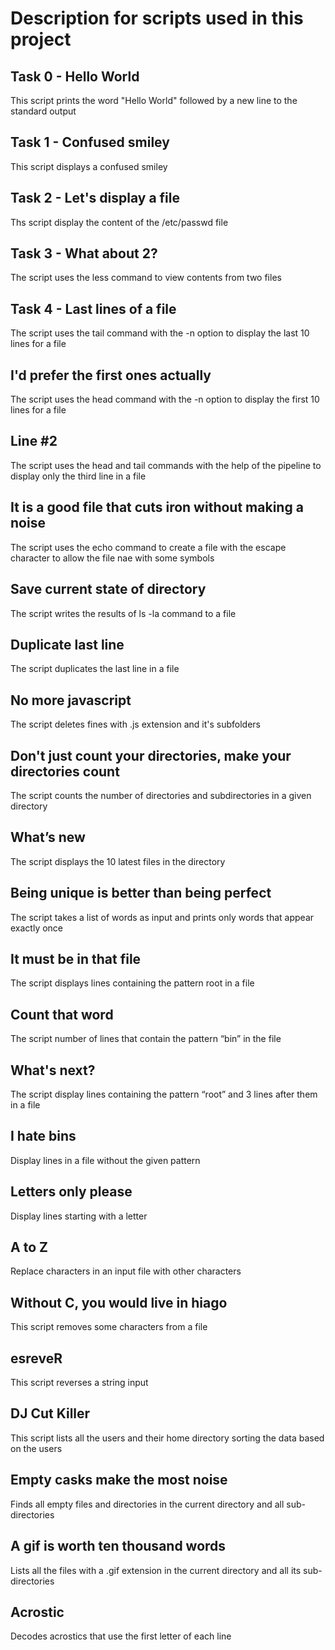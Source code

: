 # Description for scripts used in this project 

## Task 0 - Hello World
This script prints the word "Hello World" followed by a new line to the standard output

## Task 1 - Confused smiley
This script displays a confused smiley

## Task 2 - Let's display a file
Ths script display the content of the /etc/passwd file

## Task 3 - What about 2?
The script uses the less command to view contents from two files

## Task 4 - Last lines of a file
The script uses the tail command with the -n option to display the last 10 lines for a file

## I'd prefer the first ones actually
The script uses the head command with the -n option to display the first 10 lines for a file

## Line #2
The script uses the head and tail commands with the help of the pipeline to display only the third line in a file

## It is a good file that cuts iron without making a noise
The script uses the echo command to create a file with the escape character to allow the file nae with some symbols

## Save current state of directory
The script writes the results of ls -la command to a file

## Duplicate last line
The script duplicates the last line in a file

## No more javascript
The script deletes fines with .js extension and it's subfolders

## Don't just count your directories, make your directories count
The script counts the number of directories and subdirectories in a given directory

## What’s new
The script displays the 10 latest files in the directory

## Being unique is better than being perfect
The script takes a list of words as input and prints only words that appear exactly once

## It must be in that file
The script displays lines containing the pattern root in a file

## Count that word
The script number of lines that contain the pattern “bin” in the file

## What's next?
The script display lines containing the pattern “root” and 3 lines after them in a file

## I hate bins
Display lines in a file without the given pattern

## Letters only please
Display lines starting with a letter

## A to Z
Replace characters in an input file with other characters

## Without C, you would live in hiago
This script removes some characters from a file

## esreveR
This script reverses a string input

##  DJ Cut Killer
This script lists all the users and their home directory sorting the data based on the users

## Empty casks make the most noise
Finds all empty files and directories in the current directory and all sub-directories

## A gif is worth ten thousand words
Lists all the files with a .gif extension in the current directory and all its sub-directories

## Acrostic
Decodes acrostics that use the first letter of each line
